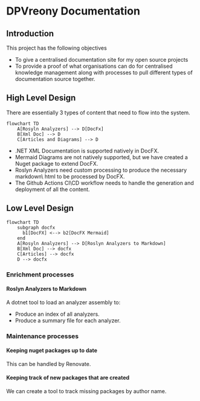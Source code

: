# DPVreony Documentation

## Introduction

This project has the following objectives

* To give a centralised documentation site for my open source projects
* To provide a proof of what organisations can do for centralised knowledge management along with processes to pull different types of documentation source together.

## High Level Design

There are essentially 3 types of content that need to flow into the system.

```mermaid
flowchart TD
    A[Rosyln Analyzers] --> D[DocFx]
    B[Xml Doc] --> D
    C[Articles and Diagrams] --> D
```

* .NET XML Documentation is supported natively in DocFX.
* Mermaid Diagrams are not natively supported, but we have created a Nuget package to extend DocFX.
* Roslyn Analyzers need custom processing to produce the necessary markdown\ html to be processed by DocFX.
* The Github Actions CI\CD workflow needs to handle the generation and deployment of all the content.

## Low Level Design

```mermaid
flowchart TD
    subgraph docfx
      b1[DocFX] <--> b2[DocFX Mermaid]
    end
    A[Rosyln Analyzers] --> D[Roslyn Analyzers to Markdown]
    B[Xml Doc] --> docfx
    C[Articles] --> docfx
    D --> docfx
```

### Enrichment processes

#### Roslyn Analyzers to Markdown

A dotnet tool to load an analyzer assembly to:
* Produce an index of all analyzers.
* Produce a summary file for each analyzer.

### Maintenance processes

#### Keeping nuget packages up to date

This can be handled by Renovate.

#### Keeping track of new packages that are created

We can create a tool to track missing packages by author name.